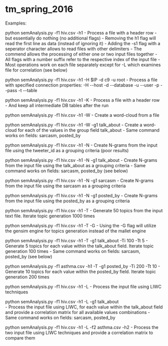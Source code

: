 # tm_spring_2016

Examples:

python semAnalysis.py -f1 hiv.csv -h1
    - Process a file with a header row - but essentially do nothing (no additional flags)
    - Removing the h1 flag will read the first line as data (instead of ignoring it)
    - Adding the -s1 flag with a seperator character allows to read files with other delimiters
    - The commend allows the processing of either one or two input files together
    - All flags with a number suffix refer to the respective index of the input file
    - Most operations work on each file separately except for -L which examines file for correlation (see below)

python semAnalysis.py -f1 hiv.csv -h1 -H $IP -d c9 -u root
    - Process a file with specified connection properties:
        -H --host
        -d --database
        -u --user
        -p --pass
        -t --table

python semAnalysis.py -f1 hiv.csv -h1 -K
    - Process a file with a header row - And keep all intermediate DB tables after the run

python semAnalysis.py -f1 hiv.csv -h1 -W
    - Create a word-cloud from a file

python semAnalysis.py -f1 hiv.csv -h1 -W -g1 talk_about
    - Create a word-cloud for each of the values in the group field talk_about
    - Same command works on fields: sarcasm, posted_by

python semAnalysis.py -f1 hiv.csv -h1 -N
    - Create N-grams from the input file using the tweeter_id as a grouping criteria (poor results)
    
python semAnalysis.py -f1 hiv.csv -h1 -N -g1 talk_about
    - Create N-grams from the input file using the talk_about as a grouping criteria
    - Same command works on fields: sarcasm, posted_by (see below)

python semAnalysis.py -f1 hiv.csv -h1 -N -g1 sarcasm
    - Create N-grams from the input file using the sarcasm as a grouping criteria

python semAnalysis.py -f1 hiv.csv -h1 -N -g1 posted_by
    - Create N-grams from the input file using the posted_by as a grouping criteria

python semAnalysis.py -f1 hiv.csv -h1 -T
    - Generate 50 topics from the input text file. Iterate topic generation 1000 times

python semAnalysis.py -f1 hiv.csv -h1 -T -G
    - Using the -G flag will utilize the gensim engine for topics generation instead of the mallet engine

python semAnalysis.py -f1 hiv.csv -h1 -T -g1 talk_about -Ti 100 -Tt 5 
    - Generate 5 topics for each value within the talk_about field. Iterate topic generation 100 times
    - Same command works on fields: sarcasm, posted_by (see below)
    
python semAnalysis.py -f1 asthma.csv -h1 -T -g1 posted_by -Ti 200 -Tt 10
    - Generate 10 topics for each value within the posted_by field. Iterate topic generation 200 times

python semAnalysis.py -f1 hiv.csv -h1 -L
    - Process the input file using LIWC techniques
    
python semAnalysis.py -f1 hiv.csv -h1 -L -g1 talk_about    
    - Process the input file using LIWC, for each value within the talk_about field and provide a 
      correlation matrix for all available values combinations
    - Same command works on fields: sarcasm, posted_by

python semAnalysis.py -f1 hiv.csv -h1 -L -f2 asthma.csv -h2
    - Process the two input file using LIWC techniques and provide a correlation matrix to compare them
    

    
